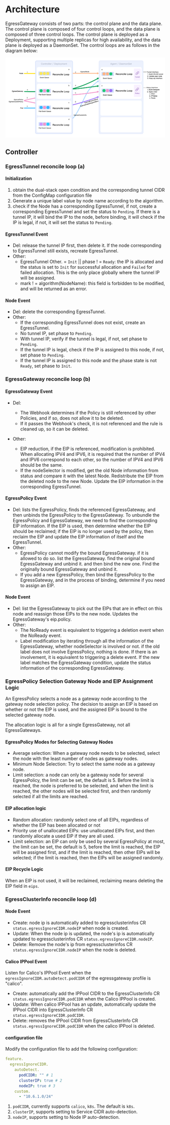 # Architecture

EgressGateway consists of two parts: the control plane and the data plane. The control plane is composed of four control loops, and the data plane is composed of three control loops. The control plane is deployed as a Deployment, supporting multiple replicas for high availability, and the data plane is deployed as a DaemonSet. The control loops are as follows in the diagram below:

![arch](../proposal/03-egress-ip/arch.png)

## Controller

### EgressTunnel reconcile loop (a)

#### Initialization

1. obtain the dual-stack open condition and the corresponding tunnel CIDR from the ConfigMap configuration file
2. Generate a unique label value by node name according to the algorithm.
3. check if the Node has a corresponding EgressTunnel, if not, create a corresponding EgressTunnel and set the status to `Pending`. If there is a tunnel IP, it will bind the IP to the node, before binding, it will check if the IP is legal, if not, it will set the status to `Pending`.

#### EgressTunnel Event

- Del: release the tunnel IP first, then delete it. If the node corresponding to EgressTunnel still exists, recreate EgressTunnel.
- Other:
  - EgressTunnel Other. = `Init` || phase ! = `Ready`: the IP is allocated and the status is set to `Init` for successful allocation and `Failed` for failed allocation. This is the only place globally where the tunnel IP will be assigned.
  - mark ! = algorithm(NodeName): this field is forbidden to be modified, and will be returned as an error.

#### Node Event

- Del: delete the corresponding EgressTunnel.
- Other:
  - If the corresponding EgressTunnel does not exist, create an EgressTunnel.
  - No tunnel IP, set phase to `Pending`.
  - With tunnel IP, verify if the tunnel is legal, if not, set phase to `Pending`.
  - If the tunnel IP is legal, check if the IP is assigned to this node, if not, set phase to `Pending`.
  - If the tunnel IP is assigned to this node and the phase state is not `Ready`, set phase to `Init`.

### EgressGateway reconcile loop (b)

#### EgressGateway Event

- Del:
  - The Webhook determines if the Policy is still referenced by other Policies, and if so, does not allow it to be deleted.
  - If it passes the Webhook's check, it is not referenced and the rule is cleaned up, so it can be deleted.

- Other:
  - EIP reduction, if the EIP is referenced, modification is prohibited. When allocating IPV4 and IPV6, it is required that the number of IPV4 and IPV6 correspond to each other, so the number of IPV4 and IPV6 should be the same.
  - If the nodeSelector is modified, get the old Node information from status and compare it with the latest Node. Redistribute the EIP from the deleted node to the new Node. Update the EIP information in the corresponding EgressTunnel.

#### EgressPolicy Event

- Del: lists the EgressPolicy, finds the referenced EgressGateway, and then unbinds the EgressPolicy to the EgressGateway. To unbundle the EgressPolicy and EgressGateway, we need to find the corresponding EIP information. If the EIP is used, then determine whether the EIP should be reclaimed; if the EIP is no longer used by the policy, then reclaim the EIP and update the EIP information of itself and the EgressTunnel.
- Other:
  - EgressPolicy cannot modify the bound EgressGateway. if it is allowed to do so. list the EgressGateway. find the original bound EgressGateway and unbind it. and then bind the new one. Find the originally bound EgressGateway and unbind it.
  - If you add a new EgressPolicy, then bind the EgressPolicy to the EgressGateway, and in the process of binding, determine if you need to assign an EIP.

#### Node Event

- Del: list the EgressGateway to pick out the EIPs that are in effect on this node and reassign those EIPs to the new node. Updates the EgressGateway's eip.policy.
- Other:
  - The NoReady event is equivalent to triggering a deletion event when the NoReady event.
  - Label modification by iterating through all the information of the EgressGateway, whether nodeSelector is involved or not. if the old label does not involve EgressPolicy, nothing is done. If there is an involvement, it is equivalent to triggering a delete event. If the new label matches the EgressGateway condition, update the status information of the corresponding EgressGateway.

### EgressPolicy Selection Gateway Node and EIP Assignment Logic

An EgressPolicy selects a node as a gateway node according to the gateway node selection policy. The decision to assign an EIP is based on whether or not the EIP is used, and the assigned EIP is bound to the selected gateway node.

The allocation logic is all for a single EgressGateway, not all EgressGateways.

#### EgressPolicy Modes for Selecting Gateway Nodes

- Average selection: When a gateway node needs to be selected, select the node with the least number of nodes as gateway nodes.
- Minimum Node Selection: Try to select the same node as a gateway node.
- Limit selection: a node can only be a gateway node for several EgressPolicy, the limit can be set, the default is 5. Before the limit is reached, the node is preferred to be selected, and when the limit is reached, the other nodes will be selected first, and then randomly selected if all the limits are reached.

#### EIP allocation logic

- Random allocation: randomly select one of all EIPs, regardless of whether the EIP has been allocated or not
- Priority use of unallocated EIPs: use unallocated EIPs first, and then randomly allocate a used EIP if they are all used.
- Limit selection: an EIP can only be used by several EgressPolicy at most, the limit can be set, the default is 5, before the limit is reached, the EIP will be assigned first, and if the limit is reached, then other EIPs will be selected; if the limit is reached, then the EIPs will be assigned randomly.

#### EIP Recycle Logic

When an EIP is not used, it will be reclaimed, reclaiming means deleting the EIP field in `eips`.

### EgressClusterInfo reconcile loop (d)

#### Node Event

- Create: node ip is automatically added to egressclusterinfos CR `status.egressIgnoreCIDR.nodeIP` when node is created.
- Update: When the node ip is updated, the node's ip is automatically updated to egressclusterinfos CR `status.egressIgnoreCIDR.nodeIP`.
- Delete: Remove the node's ip from egressclusterinfos CR `status.egressIgnoreCIDR.nodeIP` when the node is deleted.

#### Calico IPPool Event

Listen for Calico's IPPool Event when the `egressIgnoreCIDR.autoDetect.podCIDR` of the egressgateway profile is "calico".

- Create: automatically add the IPPool CIDR to the EgressClusterInfo CR `status.egressIgnoreCIDR.podCIDR` when the Calico IPPool is created.
- Update: When calico IPPool has an update, automatically update the IPPool CIDR into EgressClusterInfo CR `status.egressIgnoreCIDR.podCIDR`.
- Delete: removes the IPPool CIDR from EgressClusterInfo CR `status.egressIgnoreCIDR.podCIDR` when the calico IPPool is deleted.

#### configuration file

Modify the configuration file to add the following configuration:

```yaml
feature.
  egressIgnoreCIDR.
    autoDetect.
      podCIDR: "" # 1
      clusterIP: true # 2
      nodeIP: true # 3
    custom.
      - "10.6.1.0/24"
```

1. `podCIDR`, currently supports `calico`, `k8s`. The default is `k8s`.
2. `clusterIP`, supports setting to Service CIDR auto-detection.
3. `nodeIP`, supports setting to Node IP auto-detection.

